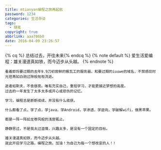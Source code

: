 ```yaml
---
title: mtianyan编程之旅再起航
password: 1234
categories: 生活杂谈
tags:
  - 随笔
copyright: true
abbrlink: aaa786b0
date: 2016-04-09 23:26:57
---
```

{% cq %} 总结过去，开往未来{% endcq %}
{% note default %} 爱生活爱编程：雄关漫道真如铁，而今迈步从头越。 {% endnote %}

<!--more-->

    看着即将要过期的去年9.9刀初尝鲜的搬瓦工的服务器，和要过期的iuuwe的域名，不禁感叹时光荏苒如白驹过隙般匆匆流逝。

    逝者如斯夫，不舍昼夜。唯有充实自己，重拾学习，才能更接近梦想的高度。
    过去的一年发生了太多太多或开心或悲伤的记忆。

    学习，编程总是断断续续，并没有什么收获。

    什么都看了点，学了点，学java，学Android，学渗透，学逆向，学破解wifi，做黑苹果。

    都是一阵一阵如龙卷风般的浅尝辄止。

    静静思过，不是我太过滥情，兴趣太多，是没有一个固定的目标。

    雄关漫道真如铁，而今迈步从头越。
    就此开启学习之路，编程之旅。加油！为自己为每一个想改变的人！!